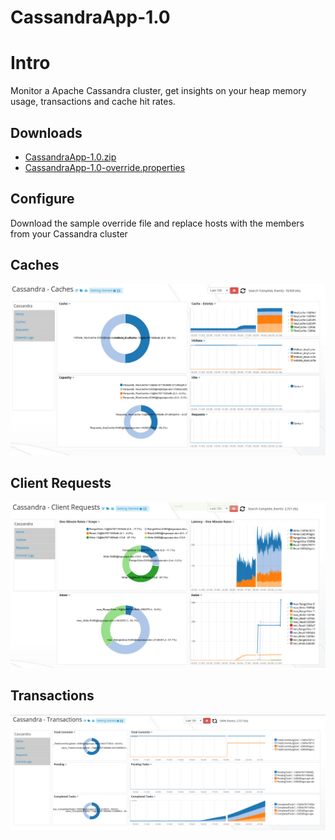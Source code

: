# CassandraApp-1.0

# Intro 

Monitor a Apache Cassandra cluster, get insights on your heap memory usage, transactions and cache hit rates. 

## Downloads 

 * [CassandraApp-1.0.zip](https://github.com/logscape/cassandraapp/raw/master/CassandraApp-1.0.zip)
 * [CassandraApp-1.0-override.properties](https://github.com/logscape/cassandraapp/raw/master/CassandraApp-1.0-override.properties) 

## Configure 

 Download the sample override file and replace hosts with the members from your Cassandra cluster 



## Caches 
 ![](docs/images/cassandraapp-caches.png)

## Client Requests 
 ![](docs/images/cassandraapp-requests.png)

## Transactions 

 ![](docs/images/cassandraapp-transactions.png)




